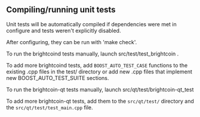 Compiling/running unit tests
------------------------------------

Unit tests will be automatically compiled if dependencies were met in configure
and tests weren't explicitly disabled.

After configuring, they can be run with 'make check'.

To run the brightcoind tests manually, launch src/test/test_brightcoin .

To add more brightcoind tests, add `BOOST_AUTO_TEST_CASE` functions to the existing
.cpp files in the test/ directory or add new .cpp files that
implement new BOOST_AUTO_TEST_SUITE sections.

To run the brightcoin-qt tests manually, launch src/qt/test/brightcoin-qt_test

To add more brightcoin-qt tests, add them to the `src/qt/test/` directory and
the `src/qt/test/test_main.cpp` file.
